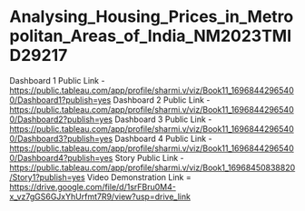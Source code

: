 # Analysing_Housing_Prices_in_Metropolitan_Areas_of_India_NM2023TMID29217
Dashboard 1 Public Link - https://public.tableau.com/app/profile/sharmi.v/viz/Book11_16968442965400/Dashboard1?publish=yes
Dashboard 2 Public Link - https://public.tableau.com/app/profile/sharmi.v/viz/Book11_16968442965400/Dashboard2?publish=yes
Dashboard 3 Public Link - https://public.tableau.com/app/profile/sharmi.v/viz/Book11_16968442965400/Dashboard3?publish=yes
Dashboard 4 Public Link - https://public.tableau.com/app/profile/sharmi.v/viz/Book11_16968442965400/Dashboard4?publish=yes
Story Public Link - https://public.tableau.com/app/profile/sharmi.v/viz/Book1_16968450838820/Story1?publish=yes
Video Demonstration Link = https://drive.google.com/file/d/1srFBru0M4-x_vz7gGS6GJxYhUrfmt7R9/view?usp=drive_link
